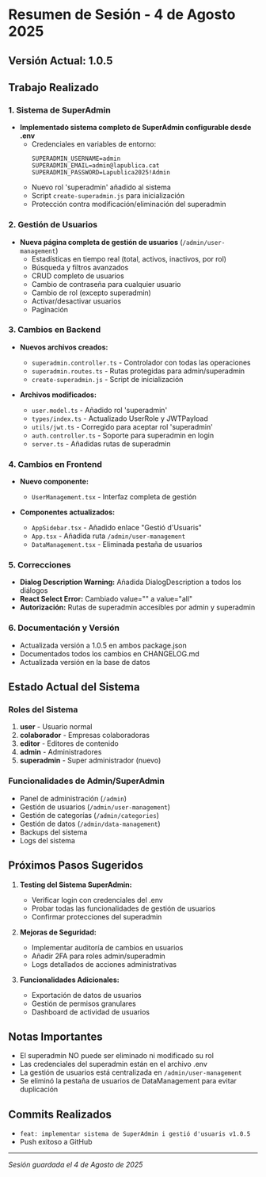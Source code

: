 # Resumen de Sesión - 4 de Agosto 2025

## Versión Actual: 1.0.5

## Trabajo Realizado

### 1. Sistema de SuperAdmin
- **Implementado sistema completo de SuperAdmin configurable desde .env**
  - Credenciales en variables de entorno:
    ```
    SUPERADMIN_USERNAME=admin
    SUPERADMIN_EMAIL=admin@lapublica.cat
    SUPERADMIN_PASSWORD=Lapublica2025!Admin
    ```
  - Nuevo rol 'superadmin' añadido al sistema
  - Script `create-superadmin.js` para inicialización
  - Protección contra modificación/eliminación del superadmin

### 2. Gestión de Usuarios
- **Nueva página completa de gestión de usuarios** (`/admin/user-management`)
  - Estadísticas en tiempo real (total, activos, inactivos, por rol)
  - Búsqueda y filtros avanzados
  - CRUD completo de usuarios
  - Cambio de contraseña para cualquier usuario
  - Cambio de rol (excepto superadmin)
  - Activar/desactivar usuarios
  - Paginación

### 3. Cambios en Backend
- **Nuevos archivos creados:**
  - `superadmin.controller.ts` - Controlador con todas las operaciones
  - `superadmin.routes.ts` - Rutas protegidas para admin/superadmin
  - `create-superadmin.js` - Script de inicialización

- **Archivos modificados:**
  - `user.model.ts` - Añadido rol 'superadmin'
  - `types/index.ts` - Actualizado UserRole y JWTPayload
  - `utils/jwt.ts` - Corregido para aceptar rol 'superadmin'
  - `auth.controller.ts` - Soporte para superadmin en login
  - `server.ts` - Añadidas rutas de superadmin

### 4. Cambios en Frontend
- **Nuevo componente:**
  - `UserManagement.tsx` - Interfaz completa de gestión

- **Componentes actualizados:**
  - `AppSidebar.tsx` - Añadido enlace "Gestió d'Usuaris"
  - `App.tsx` - Añadida ruta `/admin/user-management`
  - `DataManagement.tsx` - Eliminada pestaña de usuarios

### 5. Correcciones
- **Dialog Description Warning:** Añadida DialogDescription a todos los diálogos
- **React Select Error:** Cambiado value="" a value="all"
- **Autorización:** Rutas de superadmin accesibles por admin y superadmin

### 6. Documentación y Versión
- Actualizada versión a 1.0.5 en ambos package.json
- Documentados todos los cambios en CHANGELOG.md
- Actualizada versión en la base de datos

## Estado Actual del Sistema

### Roles del Sistema
1. **user** - Usuario normal
2. **colaborador** - Empresas colaboradoras
3. **editor** - Editores de contenido
4. **admin** - Administradores
5. **superadmin** - Super administrador (nuevo)

### Funcionalidades de Admin/SuperAdmin
- Panel de administración (`/admin`)
- Gestión de usuarios (`/admin/user-management`)
- Gestión de categorías (`/admin/categories`)
- Gestión de datos (`/admin/data-management`)
- Backups del sistema
- Logs del sistema

## Próximos Pasos Sugeridos

1. **Testing del Sistema SuperAdmin:**
   - Verificar login con credenciales del .env
   - Probar todas las funcionalidades de gestión de usuarios
   - Confirmar protecciones del superadmin

2. **Mejoras de Seguridad:**
   - Implementar auditoría de cambios en usuarios
   - Añadir 2FA para roles admin/superadmin
   - Logs detallados de acciones administrativas

3. **Funcionalidades Adicionales:**
   - Exportación de datos de usuarios
   - Gestión de permisos granulares
   - Dashboard de actividad de usuarios

## Notas Importantes

- El superadmin NO puede ser eliminado ni modificado su rol
- Las credenciales del superadmin están en el archivo .env
- La gestión de usuarios está centralizada en `/admin/user-management`
- Se eliminó la pestaña de usuarios de DataManagement para evitar duplicación

## Commits Realizados
- `feat: implementar sistema de SuperAdmin i gestió d'usuaris v1.0.5`
- Push exitoso a GitHub

---

*Sesión guardada el 4 de Agosto de 2025*